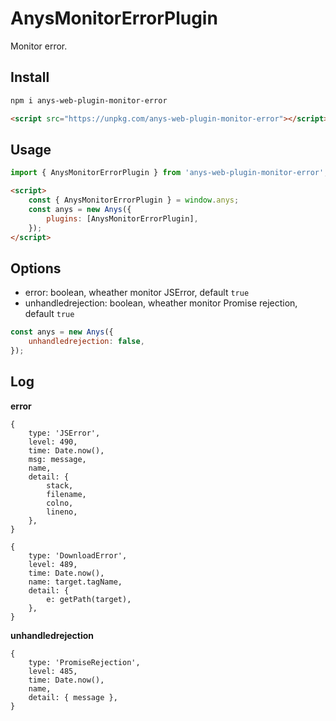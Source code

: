 # AnysMonitorErrorPlugin

Monitor error.

## Install

```sh
npm i anys-web-plugin-monitor-error
```

```html
<script src="https://unpkg.com/anys-web-plugin-monitor-error"></script>
```

## Usage

```js
import { AnysMonitorErrorPlugin } from 'anys-web-plugin-monitor-error';
```

```html
<script>
    const { AnysMonitorErrorPlugin } = window.anys;
    const anys = new Anys({
        plugins: [AnysMonitorErrorPlugin],
    });
</script>
```

## Options

- error: boolean, wheather monitor JSError, default `true`
- unhandledrejection: boolean, wheather monitor Promise rejection, default `true`

```js
const anys = new Anys({
    unhandledrejection: false,
});
```

## Log

**error**

```
{
    type: 'JSError',
    level: 490,
    time: Date.now(),
    msg: message,
    name,
    detail: {
        stack,
        filename,
        colno,
        lineno,
    },
}
```

```
{
    type: 'DownloadError',
    level: 489,
    time: Date.now(),
    name: target.tagName,
    detail: {
        e: getPath(target),
    },
}
```

**unhandledrejection**

```
{
    type: 'PromiseRejection',
    level: 485,
    time: Date.now(),
    name,
    detail: { message },
}
```
